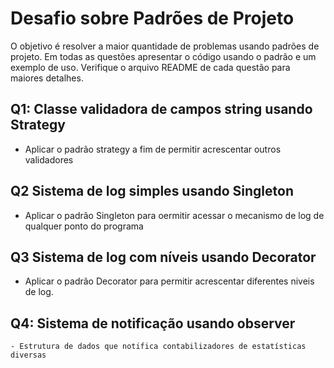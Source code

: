 # Desafio sobre Padrões de Projeto

O objetivo é resolver a maior quantidade de problemas usando padrões de projeto.
Em todas as questões apresentar o código usando o padrão e um exemplo de uso. Verifique
o arquivo README de cada questão para maiores detalhes.

## Q1: Classe validadora de campos string usando Strategy

- Aplicar o padrão strategy a fim de permitir acrescentar outros validadores

## Q2 Sistema de log simples usando Singleton

- Aplicar o padrão Singleton para oermitir acessar o mecanismo de log de qualquer ponto do programa

## Q3 Sistema de log com níveis usando Decorator

- Aplicar o padrão Decorator para permitir acrescentar diferentes niveis de log.

## Q4: Sistema de notificação usando observer

    - Estrutura de dados que notifica contabilizadores de estatísticas diversas
